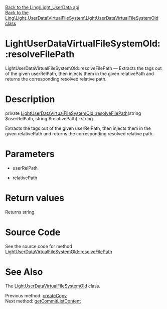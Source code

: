 [Back to the Ling/Light_UserData api](https://github.com/lingtalfi/Light_UserData/blob/master/doc/api/Ling/Light_UserData.md)<br>
[Back to the Ling\Light_UserData\VirtualFileSystem\LightUserDataVirtualFileSystemOld class](https://github.com/lingtalfi/Light_UserData/blob/master/doc/api/Ling/Light_UserData/VirtualFileSystem/LightUserDataVirtualFileSystemOld.md)


LightUserDataVirtualFileSystemOld::resolveFilePath
================



LightUserDataVirtualFileSystemOld::resolveFilePath — Extracts the tags out of the given userRelPath, then injects them in the given relativePath and returns the corresponding resolved relative path.




Description
================


private [LightUserDataVirtualFileSystemOld::resolveFilePath](https://github.com/lingtalfi/Light_UserData/blob/master/doc/api/Ling/Light_UserData/VirtualFileSystem/LightUserDataVirtualFileSystemOld/resolveFilePath.md)(string $userRelPath, string $relativePath) : string




Extracts the tags out of the given userRelPath, then injects them in the given relativePath and returns the corresponding resolved relative path.




Parameters
================


- userRelPath

    

- relativePath

    


Return values
================

Returns string.








Source Code
===========
See the source code for method [LightUserDataVirtualFileSystemOld::resolveFilePath](https://github.com/lingtalfi/Light_UserData/blob/master/VirtualFileSystem/LightUserDataVirtualFileSystemOld.php#L597-L608)


See Also
================

The [LightUserDataVirtualFileSystemOld](https://github.com/lingtalfi/Light_UserData/blob/master/doc/api/Ling/Light_UserData/VirtualFileSystem/LightUserDataVirtualFileSystemOld.md) class.

Previous method: [createCopy](https://github.com/lingtalfi/Light_UserData/blob/master/doc/api/Ling/Light_UserData/VirtualFileSystem/LightUserDataVirtualFileSystemOld/createCopy.md)<br>Next method: [getCommitListContent](https://github.com/lingtalfi/Light_UserData/blob/master/doc/api/Ling/Light_UserData/VirtualFileSystem/LightUserDataVirtualFileSystemOld/getCommitListContent.md)<br>


